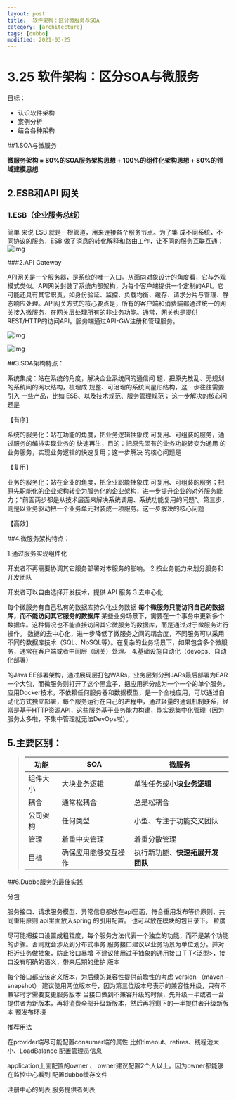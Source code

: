 ```yaml
---
layout: post
title:  软件架构：区分微服务与SOA
category: [architecture]
tags: [dubbo]
modified: 2021-03-25
---
```


# 3.25 软件架构：区分SOA与微服务

目标：

- 认识软件架构
- 案例分析
- 结合各种架构



##1.SOA与微服务

 **微服务架构 = 80%的SOA服务架构思想 + 100%的组件化架构思想 + 80%的领域建模思想**



## 2.ESB和API 网关

### 1.ESB（企业服务总线）

简单 来说 ESB 就是一根管道，用来连接各个服务节点。为了集 成不同系统，不同协议的服务，ESB 做了消息的转化解释和路由工作，让不同的服务互联互通；![img](https://cdn.jsdelivr.net/gh/henggao98/imgbed/posts/70-20210324222855097.png)

###2.API Gateway

API网关是一个服务器，是系统的唯一入口。从面向对象设计的角度看，它与外观模式类似。API网关封装了系统内部架构，为每个客户端提供一个定制的API。它可能还具有其它职责，如身份验证、监控、负载均衡、缓存、请求分片与管理、静态响应处理。API网关方式的核心要点是，所有的客户端和消费端都通过统一的网关接入微服务，在网关层处理所有的非业务功能。通常，网关也是提供REST/HTTP的访问API。服务端通过API-GW注册和管理服务。

![img](https://cdn.jsdelivr.net/gh/henggao98/imgbed/posts/70.png)

![img](https://cdn.jsdelivr.net/gh/henggao98/imgbed/posts/70-20210324220145673.png)

##3.SOA架构特点：

系统集成：站在系统的角度，解决企业系统间的通信问 题，把原先散乱、无规划的系统间的网状结构，梳理成 规整、可治理的系统间星形结构，这一步往往需要引入 一些产品，比如 ESB、以及技术规范、服务管理规范； 这一步解决的核心问题是

【有序】

系统的服务化：站在功能的角度，把业务逻辑抽象成 可复用、可组装的服务，通过服务的编排实现业务的 快速再生，目的：把原先固有的业务功能转变为通用 的业务服务，实现业务逻辑的快速复用；这一步解决 的核心问题是

【复用】

业务的服务化：站在企业的角度，把企业职能抽象成 可复用、可组装的服务；把原先职能化的企业架构转变为服务化的企业架构，进一步提升企业的对外服务能力；“前面两步都是从技术层面来解决系统调用、系统功能复用的问题”。第三步，则是以业务驱动把一个业务单元封装成一项服务。这一步解决的核心问题

【高效】

##4.微服务架构特点：

1.通过服务实现组件化

开发者不再需要协调其它服务部署对本服务的影响。
2.按业务能力来划分服务和开发团队

开发者可以自由选择开发技术，提供 API 服务
3.去中心化

每个微服务有自己私有的数据库持久化业务数据
**每个微服务只能访问自己的数据库，而不能访问其它服务的数据库**
某些业务场景下，需要在一个事务中更新多个数据库。这种情况也不能直接访问其它微服务的数据库，而是通过对于微服务进行操作。
数据的去中心化，进一步降低了微服务之间的耦合度，不同服务可以采用不同的数据库技术（SQL、NoSQL等）。在复杂的业务场景下，如果包含多个微服务，通常在客户端或者中间层（网关）处理。
4.基础设施自动化（devops、自动化部署）

的Java EE部署架构，通过展现层打包WARs，业务层划分到JARs最后部署为EAR一个大包，而微服务则打开了这个黑盒子，把应用拆分成为一个一个的单个服务，应用Docker技术，不依赖任何服务器和数据模型，是一个全栈应用，可以通过自动化方式独立部署，每个服务运行在自己的进程中，通过轻量的通讯机制联系，经常是基于HTTP资源API，这些服务基于业务能力构建，能实现集中化管理（因为服务太多啦，不集中管理就无法DevOps啦）。

## 5.主要区别：

> | 功能     | SOA                  | 微服务                           |
> | -------- | -------------------- | -------------------------------- |
> | 组件大小 | 大块业务逻辑         | 单独任务或**小块业务逻辑**       |
> | 耦合     | 通常松耦合           | 总是松耦合                       |
> | 公司架构 | 任何类型             | 小型、专注于功能交叉团队         |
> | 管理     | 着重中央管理         | 着重分散管理                     |
> | 目标     | 确保应用能够交互操作 | 执行新功能、**快速拓展开发团队** |

##6.Dubbo服务的最佳实践

 分包

服务接口、请求服务模型、异常信息都放在api里面，符合重用发布等价原则，共同重用原则
api里面放入spring 的引用配置。 也可以放在模块的包目录下。
粒度

尽可能把接口设置成粗粒度，每个服务方法代表一个独立的功能，而不是某个功能的步骤。否则就会涉及到分布式事务
服务接口建议以业务场景为单位划分。并对相近业务做抽象，防止接口暴增
不建议使用过于抽象的通用接口  T T<泛型>，接口没有明确的语义，带来后期的维护
版本

每个接口都应该定义版本，为后续的兼容性提供前瞻性的考虑 version （maven -snapshot）
建议使用两位版本号，因为第三位版本号表示的兼容性升级，只有不兼容时才需要变更服务版本
当接口做到不兼容升级的时候，先升级一半或者一台提供者为新版本，再将消费全部升级新版本，然后再将剩下的一半提供者升级新版本
预发布环境

推荐用法

在provider端尽可能配置consumer端的属性
比如timeout、retires、线程池大小、LoadBalance
 配置管理员信息

application上面配置的owner 、 owner建议配置2个人以上。因为owner都能够在监控中心看到
配置dubbo缓存文件

注册中心的列表
服务提供者列表

